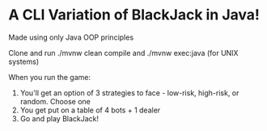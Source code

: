 # A CLI Variation of BlackJack in Java!

Made using only Java OOP principles

Clone and run ./mvnw clean compile and ./mvnw exec:java (for UNIX systems)

When you run the game:
1) You'll get an option of 3 strategies to face - low-risk, high-risk, or random. Choose one
2) You get put on a table of 4 bots + 1 dealer
3) Go and play BlackJack!
